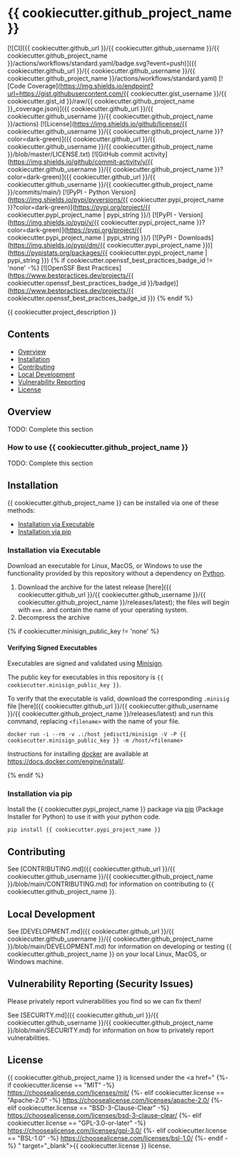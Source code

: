 # {{ cookiecutter.github_project_name }}

<!-- BEGIN: Exclude Package -->
[![CI]({{ cookiecutter.github_url }}/{{ cookiecutter.github_username }}/{{ cookiecutter.github_project_name }}/actions/workflows/standard.yaml/badge.svg?event=push)]({{ cookiecutter.github_url }}/{{ cookiecutter.github_username }}/{{ cookiecutter.github_project_name }}/actions/workflows/standard.yaml)
[![Code Coverage](https://img.shields.io/endpoint?url=https://gist.githubusercontent.com/{{ cookiecutter.gist_username }}/{{ cookiecutter.gist_id }}/raw/{{ cookiecutter.github_project_name }}_coverage.json)]({{ cookiecutter.github_url }}/{{ cookiecutter.github_username }}/{{ cookiecutter.github_project_name }}/actions)
[![License](https://img.shields.io/github/license/{{ cookiecutter.github_username }}/{{ cookiecutter.github_project_name }}?color=dark-green)]({{ cookiecutter.github_url }}/{{ cookiecutter.github_username }}/{{ cookiecutter.github_project_name }}/blob/master/LICENSE.txt)
[![GitHub commit activity](https://img.shields.io/github/commit-activity/y/{{ cookiecutter.github_username }}/{{ cookiecutter.github_project_name }}?color=dark-green)]({{ cookiecutter.github_url }}/{{ cookiecutter.github_username }}/{{ cookiecutter.github_project_name }}/commits/main/)
[![PyPI - Python Version](https://img.shields.io/pypi/pyversions/{{ cookiecutter.pypi_project_name }}?color=dark-green)](https://pypi.org/project/{{ cookiecutter.pypi_project_name | pypi_string }}/)
[![PyPI - Version](https://img.shields.io/pypi/v/{{ cookiecutter.pypi_project_name }}?color=dark-green)](https://pypi.org/project/{{ cookiecutter.pypi_project_name | pypi_string }}/)
[![PyPI - Downloads](https://img.shields.io/pypi/dm/{{ cookiecutter.pypi_project_name }})](https://pypistats.org/packages/{{ cookiecutter.pypi_project_name | pypi_string }})
{% if cookiecutter.openssf_best_practices_badge_id != 'none' -%}
[![OpenSSF Best Practices](https://www.bestpractices.dev/projects/{{ cookiecutter.openssf_best_practices_badge_id }}/badge)](https://www.bestpractices.dev/projects/{{ cookiecutter.openssf_best_practices_badge_id }})
{% endif %}
<!-- END: Exclude Package -->

{{ cookiecutter.project_description }}

<!-- BEGIN: Exclude Package -->
## Contents
- [Overview](#overview)
- [Installation](#installation)
- [Contributing](#contributing)
- [Local Development](#local-development)
- [Vulnerability Reporting](#vulnerability-reporting-security-issues)
- [License](#license)
<!-- END: Exclude Package -->

## Overview

TODO: Complete this section

### How to use {{ cookiecutter.github_project_name }}

TODO: Complete this section

<!-- BEGIN: Exclude Package -->
## Installation

{{ cookiecutter.github_project_name }} can be installed via one of these methods:

- [Installation via Executable](#installation-via-executable)
- [Installation via pip](#installation-via-pip)

### Installation via Executable

Download an executable for Linux, MacOS, or Windows to use the functionality provided by this repository without a dependency on [Python](https://www.python.org).

1. Download the archive for the latest release [here]({{ cookiecutter.github_url }}/{{ cookiecutter.github_username }}/{{ cookiecutter.github_project_name }}/releases/latest); the files will begin with `exe.` and contain the name of your operating system.
2. Decompress the archive

{% if cookiecutter.minisign_public_key != 'none' %}
#### Verifying Signed Executables

Executables are signed and validated using [Minisign](https://jedisct1.github.io/minisign/).

The public key for executables in this repository is `{{ cookiecutter.minisign_public_key }}`.

To verify that the executable is valid, download the corresponding `.minisig` file [here]({{ cookiecutter.github_url }}/{{ cookiecutter.github_username }}/{{ cookiecutter.github_project_name }}/releases/latest) and run this command, replacing `<filename>` with the name of your file.

`docker run -i --rm -v .:/host jedisct1/minisign -V -P {{ cookiecutter.minisign_public_key }} -m /host/<filename>`

Instructions for installing [docker](https://docker.com) are available at https://docs.docker.com/engine/install/.

{% endif %}

### Installation via pip

Install the {{ cookiecutter.pypi_project_name }} package via [pip](https://pip.pypa.io/en/stable/) (Package Installer for Python) to use it with your python code.

`pip install {{ cookiecutter.pypi_project_name }}`

## Contributing
See [CONTRIBUTING.md]({{ cookiecutter.github_url }}/{{ cookiecutter.github_username }}/{{ cookiecutter.github_project_name }}/blob/main/CONTRIBUTING.md) for information on contributing to {{ cookiecutter.github_project_name }}.

## Local Development

See [DEVELOPMENT.md]({{ cookiecutter.github_url }}/{{ cookiecutter.github_username }}/{{ cookiecutter.github_project_name }}/blob/main/DEVELOPMENT.md) for information on developing or testing {{ cookiecutter.github_project_name }} on your local Linux, MacOS, or Windows machine.
<!-- END: Exclude Package -->

## Vulnerability Reporting (Security Issues)
Please privately report vulnerabilities you find so we can fix them!

See [SECURITY.md]({{ cookiecutter.github_url }}/{{ cookiecutter.github_username }}/{{ cookiecutter.github_project_name }}/blob/main/SECURITY.md) for information on how to privately report vulnerabilities.

## License

{{ cookiecutter.github_project_name }} is licensed under the <a href="
{%- if cookiecutter.license == "MIT" -%}
    https://choosealicense.com/licenses/mit/
{%- elif cookiecutter.license == "Apache-2.0" -%}
    https://choosealicense.com/licenses/apache-2.0/
{%- elif cookiecutter.license == "BSD-3-Clause-Clear" -%}
    https://choosealicense.com/licenses/bsd-3-clause-clear/
{%- elif cookiecutter.license == "GPL-3.0-or-later" -%}
    https://choosealicense.com/licenses/gpl-3.0/
{%- elif cookiecutter.license == "BSL-1.0" -%}
    https://choosealicense.com/licenses/bsl-1.0/
{%- endif -%}
" target="_blank">{{ cookiecutter.license }}</a> license.
